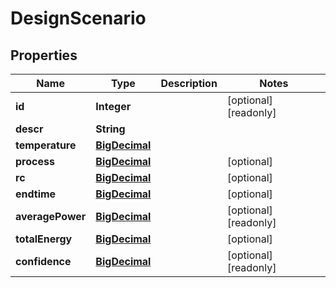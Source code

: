 

# DesignScenario

## Properties

Name | Type | Description | Notes
------------ | ------------- | ------------- | -------------
**id** | **Integer** |  |  [optional] [readonly]
**descr** | **String** |  | 
**temperature** | [**BigDecimal**](BigDecimal.md) |  | 
**process** | [**BigDecimal**](BigDecimal.md) |  |  [optional]
**rc** | [**BigDecimal**](BigDecimal.md) |  |  [optional]
**endtime** | [**BigDecimal**](BigDecimal.md) |  |  [optional]
**averagePower** | [**BigDecimal**](BigDecimal.md) |  |  [optional] [readonly]
**totalEnergy** | [**BigDecimal**](BigDecimal.md) |  |  [optional]
**confidence** | [**BigDecimal**](BigDecimal.md) |  |  [optional] [readonly]



